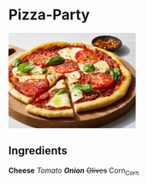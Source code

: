 # Pizza-Party

<img src="https://github.com/ArunPrasad2904/Pizza-Party/blob/main/images/pizza.jpg" width=50% height=50%>

## Ingredients

**Cheese**
*Tomato*
***Onion***
~~Olives~~
Corn<sub>Corn</sub>
